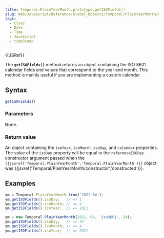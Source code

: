 ```yaml
---
title: Temporal.PlainYearMonth.prototype.getISOFields()
slug: Web/JavaScript/Reference/Global_Objects/Temporal/PlainYearMonth/getISOFields
tags:
  - Class
  - Date
  - Time
  - JavaScript
  - timeStamp
---
```

{{JSRef}}

<p class="summary"><span class="seoSummary">The <strong><code>getISOFields()</code></strong> method returns an object containing the ISO 8601 calendar fields and values that correspond to the year and month.</span> This method is mainly useful if you are implementing a custom calendar.</p>

## Syntax

```js
getISOFields()
```

### Parameters

None.

### Return value

An object containing the `isoYear`, `isoMonth`, `isoDay`, and `calendar`
properties. The value of the `isoDay` property will be equal to the
`referenceISODay` constructor argument passed when the
`{{jsxref('Temporal.PlainYearMonth','Temporal.PlainYearMonth')}}`
object was
{{jsxref('Temporal/PlainYearMonth/constructor','constructed')}}.

## Examples

```js
ym = Temporal.PlainYearMonth.from('2021-04');
ym.getISOFields().isoDay;   // => 1
ym.getISOFields().isoMonth; // => 4
ym.getISOFields().isoYear;  // => 2021
```

```js
ym = new Temporal.PlainYearMonth(2021, 04, 'iso8601', 24);
ym.getISOFields().isoDay;   // => 24
ym.getISOFields().isoMonth; // => 4
ym.getISOFields().isoYear;  // => 2021
```

